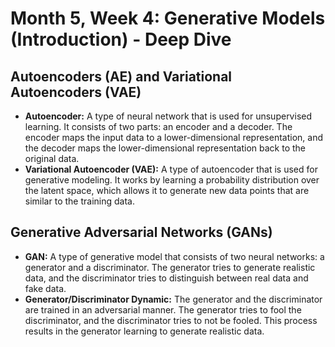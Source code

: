 
# Month 5, Week 4: Generative Models (Introduction) - Deep Dive

## Autoencoders (AE) and Variational Autoencoders (VAE)

*   **Autoencoder:** A type of neural network that is used for unsupervised learning. It consists of two parts: an encoder and a decoder. The encoder maps the input data to a lower-dimensional representation, and the decoder maps the lower-dimensional representation back to the original data.
*   **Variational Autoencoder (VAE):** A type of autoencoder that is used for generative modeling. It works by learning a probability distribution over the latent space, which allows it to generate new data points that are similar to the training data.

## Generative Adversarial Networks (GANs)

*   **GAN:** A type of generative model that consists of two neural networks: a generator and a discriminator. The generator tries to generate realistic data, and the discriminator tries to distinguish between real data and fake data.
*   **Generator/Discriminator Dynamic:** The generator and the discriminator are trained in an adversarial manner. The generator tries to fool the discriminator, and the discriminator tries to not be fooled. This process results in the generator learning to generate realistic data.
